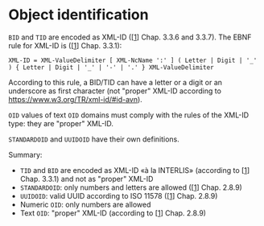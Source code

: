 # Object identification

```BID``` and ```TID``` are encoded as XML-ID ([[1]] Chap. 3.3.6 and 3.3.7). The EBNF rule for XML-ID is ([[1]] Chap. 3.3.1):

``
XML-ID = XML-ValueDelimiter [ XML-NcName ':' ] ( Letter | Digit | '_' ) { Letter | Digit | '_' | '-' | '.' } XML-ValueDelimiter
``

According to this rule, a BID/TID can have a letter or a digit or an underscore as first character (not "proper" XML-ID according to https://www.w3.org/TR/xml-id/#id-avn).

```OID``` values of text ```OID``` domains must comply with the rules of the XML-ID type: they are "proper" XML-ID.

```STANDARDOID``` and ```UUIDOID``` have their own definitions.

Summary:

* ```TID``` and ```BID``` are encoded as XML-ID «à la INTERLIS» (according to [[1]] Chap. 3.3.1) and not as "proper" XML-ID
* ```STANDARDOID```: only numbers and letters are allowed ([[1]] Chap. 2.8.9)
* ```UUIDOID```: valid UUID according to ISO 11578 ([[1]] Chap. 2.8.9)
*	Numeric ```OID```: only numbers are allowed
*	Text ```OID```: "proper" XML-ID (according to [[1]]  Chap. 2.8.9)

[1]: bib.md#1-cogis-interlis-version-2--reference-manual-13042006

